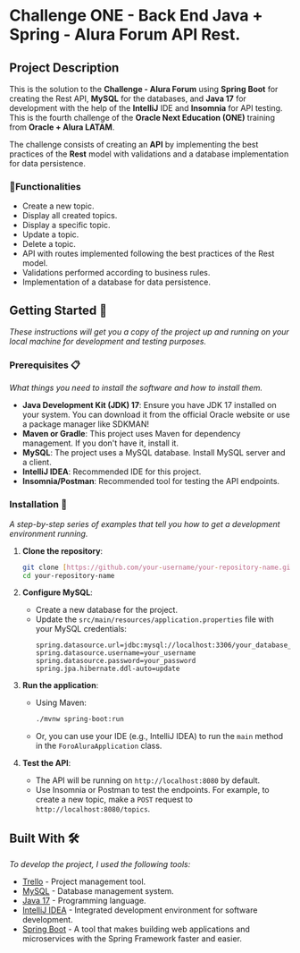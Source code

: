 # Challenge ONE - Back End Java + Spring - Alura Forum API Rest.

## Project Description

This is the solution to the **Challenge - Alura Forum** using **Spring Boot** for creating the Rest API, **MySQL** for the databases, and **Java 17** for development with the help of the **IntelliJ** IDE and **Insomnia** for API testing. This is the fourth challenge of the **Oracle Next Education (ONE)** training from **Oracle + Alura LATAM**.

The challenge consists of creating an **API** by implementing the best practices of the **Rest** model with validations and a database implementation for data persistence.

### :hammer:Functionalities

- Create a new topic.
- Display all created topics.
- Display a specific topic.
- Update a topic.
- Delete a topic.
- API with routes implemented following the best practices of the Rest model.
- Validations performed according to business rules.
- Implementation of a database for data persistence.

## Getting Started 🚀

_These instructions will get you a copy of the project up and running on your local machine for development and testing purposes._

### Prerequisites 📋

_What things you need to install the software and how to install them._

- **Java Development Kit (JDK) 17**: Ensure you have JDK 17 installed on your system. You can download it from the official Oracle website or use a package manager like SDKMAN!
- **Maven or Gradle**: This project uses Maven for dependency management. If you don't have it, install it.
- **MySQL**: The project uses a MySQL database. Install MySQL server and a client.
- **IntelliJ IDEA**: Recommended IDE for this project.
- **Insomnia/Postman**: Recommended tool for testing the API endpoints.

### Installation 🔧

_A step-by-step series of examples that tell you how to get a development environment running._

1.  **Clone the repository**:
    ```bash
    git clone [https://github.com/your-username/your-repository-name.git](https://github.com/your-username/your-repository-name.git)
    cd your-repository-name
    ```

2.  **Configure MySQL**:
    * Create a new database for the project.
    * Update the `src/main/resources/application.properties` file with your MySQL credentials:
        ```properties
        spring.datasource.url=jdbc:mysql://localhost:3306/your_database_name
        spring.datasource.username=your_username
        spring.datasource.password=your_password
        spring.jpa.hibernate.ddl-auto=update
        ```

3.  **Run the application**:
    * Using Maven:
        ```bash
        ./mvnw spring-boot:run
        ```
    * Or, you can use your IDE (e.g., IntelliJ IDEA) to run the `main` method in the `ForoAluraApplication` class.

4.  **Test the API**:
    * The API will be running on `http://localhost:8080` by default.
    * Use Insomnia or Postman to test the endpoints. For example, to create a new topic, make a `POST` request to `http://localhost:8080/topics`.

## Built With 🛠️

_To develop the project, I used the following tools:_

* [Trello](https://trello.com/es) - Project management tool.
* [MySQL](https://www.mysql.com/) - Database management system.
* [Java 17](https://www.oracle.com/java/) - Programming language.
* [IntelliJ IDEA](https://www.jetbrains.com/idea/) - Integrated development environment for software development.
* [Spring Boot](https://start.spring.io/) - A tool that makes building web applications and microservices with the Spring Framework faster and easier.




